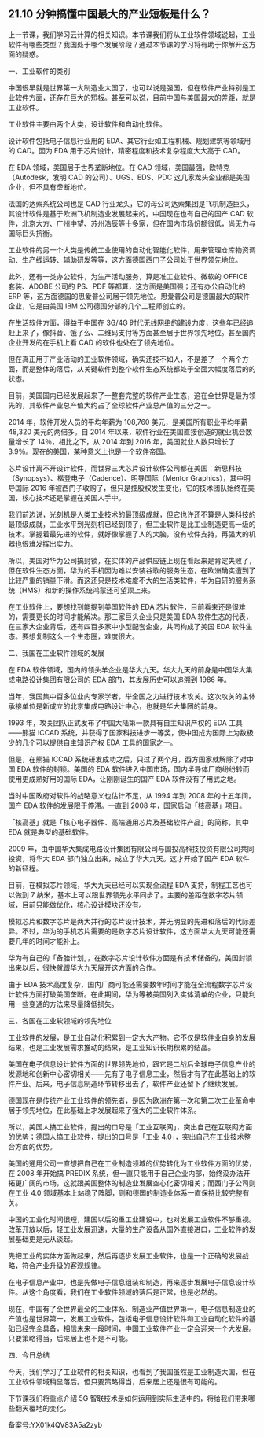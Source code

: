 ## 21.10 分钟搞懂中国最大的产业短板是什么？
上一节课，我们学习云计算的相关知识。本节课我们将从工业软件领域说起，工业软件有哪些类型？我国处于哪个发展阶段？通过本节课的学习将有助于你解开这方面的疑惑。


一、工业软件的类别


中国很早就是世界第一大制造业大国了，也可以说是强国，但在软件产业特别是工业软件方面，还存在巨大的短板。甚至可以说，目前中国与美国最大的差距，就是工业软件。


工业软件主要由两个大类，设计软件和自动化软件。


设计软件包括电子信息行业用的 EDA、其它行业如工程机械、规划建筑等领域用的 CAD。因为 EDA 用于芯片设计，精密程度和技术复杂程度大大高于 CAD。


在 EDA 领域，美国居于世界垄断地位。在 CAD 领域，美国最强，欧特克（Autodesk，发明 CAD 的公司）、UGS、EDS、PDC 这几家龙头企业都是美国企业，但不具有垄断地位。


法国的达索系统公司也是 CAD 行业龙头，它的母公司达索集团是飞机制造巨头，其设计软件是基于欧洲飞机制造业发展起来的。中国现在也有自己的国产 CAD 软件，北京大方、广州中望、苏州浩辰等十多家，但在国内市场份额很低，尚无力与国际巨头抗衡。


工业软件的另一个大类是传统工业使用的自动化智能化软件，用来管理仓库物资调动、生产线运转、辅助研发等等，这方面德国西门子公司处于世界领先地位。


此外，还有一类办公软件，为生产活动服务，算是准工业软件。微软的 OFFICE 套装、ADOBE 公司的 PS、PDF 等都算，这方面是美国强；还有办公自动化的 ERP 等，这方面德国的思爱普公司居于领先地位。思爱普公司是德国最大的软件企业，它是由美国 IBM 公司德国分部的几个工程师创立的。


在生活软件方面，得益于中国在 3G/4G 时代无线网络的建设力度，这些年已经追赶上来了，像抖音、饿了么、二维码支付等方面甚至居于世界领先地位。甚至国内企业开发的在手机上看 CAD 的软件也处在了领先地位。


但在真正用于产业活动的工业软件领域，确实还技不如人，不是差了一个两个方面，而是整体的落后，从关键软件到整个软件生态系统都处于全面大幅度落后的的状态。


目前，美国国内已经发展起来了一整套完整的软件产业生态，这在全世界是最为领先的，其软件产业总产值大约占了全球软件产业总产值的三分之一。


2014 年，软件开发人员的平均年薪为 108,760 美元，是美国所有职业平均年薪 48,320 美元的两倍多。自 2014 年以来，软件行业在美国直接创造的就业机会数量增长了 14％，相比之下，从 2014 年到 2016 年，美国就业人数只增长了 3.9％。现在的美国，某种意义上也是一个软件帝国。


芯片设计离不开设计软件，而世界三大芯片设计软件公司都在美国：新思科技（Synopsys）、楷登电子（Cadence）、明导国际（Mentor Graphics），其中明导国际 2016 年被西门子收购了，但只是控股权发生变化，它的技术团队始终在美国，核心技术还是掌握在美国人手中。


我们前边说，光刻机是人类工业技术的最顶级成就，但它也许还不算是人类科技的最顶级成就，工业水平到光刻机已经到顶了，但工业软件是比工业制造更高一级的技术。掌握着最先进的软件，就好像掌握了人的大脑，没有软件支持，再强大的机器也很难发挥出实力。


所以，美国对华为公司搞封锁，在实体的产品供应链上现在看起来是肯定失败了，但在软件生态方面，华为的手机因为难以安装谷歌的服务生态，在欧洲确实遭到了比较严重的销量下滑。而这还只是技术难度不大的生活类软件，华为自研的服务系统（HMS）和新的操作系统鸿蒙还可望顶上来。


在工业软件上，要想找到能提到美国软件的 EDA 芯片软件，目前看来还是很难的，需要更长的时间才能解决。那三家巨头企业只是美国 EDA 软件生态的代表，在三家大企业背后，还有四百多家中小型配套企业，共同构成了美国 EDA 软件生态。要想复制这么一个生态圈，难度很大。


二、我国在工业软件领域的发展


在 EDA 软件领域，国内的领头羊企业是华大九天。华大九天的前身是中国华大集成电路设计集团有限公司的 EDA 部门，其发展历史可以追溯到 1986 年。


当年，我国集中百多位业内专家学者，举全国之力进行技术攻关。这次攻关的主体承接单位是新成立的北京集成电路设计中心，也就是华大集团的前身。


1993 年，攻关团队正式发布了中国大陆第一款具有自主知识产权的 EDA 工具——熊猫 ICCAD 系统，并获得了国家科技进步一等奖，使中国成为国际上为数极少的几个可以提供自主知识产权 EDA 工具的国家之一。


但是，在熊猫 ICCAD 系统研发成功之后，只过了两个月，西方国家就解除了对中国 EDA 软件的封锁。美国的 EDA 软件进入中国市场，国内半导体厂商纷纷转而使用更成熟好用的国际 EDA，让刚刚诞生的国产 EDA 软件没有了用武之地。


当时中国政府对软件的战略意义也估计不足，从 1994 年到 2008 年的十五年间，国产 EDA 软件的发展限于停滞。一直到 2008 年，国家启动「核高基」项目。


「核高基」就是「核心电子器件、高端通用芯片及基础软件产品」的简称，其中 EDA 就是典型的基础软件。


2009 年，由中国华大集成电路设计集团有限公司与国投高科技投资有限公司共同投资，将华大 EDA 部门独立出来，成立了华大九天。这才开始了国产 EDA 软件的新征程。


目前，在模拟芯片领域，华大九天已经可以实现全流程 EDA 支持，制程工艺也可以做到 7 纳米，基本上可以跟世界领先水平同步了。主要的差距在数字芯片领域，目前只能做优化，核心设计模块还没有。


模拟芯片和数字芯片是两大并行的芯片设计技术，并无明显的先进和落后的代际差异。不过，华为的手机芯片需要的是数字芯片设计软件，这方面华大九天可能还需要几年的时间才能补上。


华为有自己的「备胎计划」，在数字芯片设计软件方面是有技术储备的，美国封锁出来以后，很快就跟华大九天展开这方面的合作。


由于 EDA 技术高度复杂，国内厂商可能还需要数年时间才能在全流程数字芯片设计软件方面打破美国垄断。在此期间，华为等被美国列入实体清单的企业，只能利用一些变通的方法来尽量降低损失。


三、各国在工业软领域的领先地位


工业软件的发展，是工业自动化积累到一定大大产物。它不仅是软件业自身的发展结果，也是工业发展需求推动的结果，是工业知识长期积累的结晶。


美国在电子信息设计软件方面的世界领先地位，跟它是二战后全球电子信息产业的发源地和创新中心密切相关——先有了电子信息工业，然后才有了在此基础上的软件产业。后来，电子信息制造环节转移出去了，软件产业还留下了继续发展。


德国现在是传统产业工业软件的领先者，是因为欧洲在第一次和第二次工业革命中居于领先地位，在此基础上才发展起来了强大的工业软件体系。


所以，美国人搞工业软件，提出的口号是「工业互联网」，突出自己在互联网方面的优势；德国人搞工业软件，提出的口号是「工业 4.0」，突出自己在工业技术整合方面的优势。


美国的通用公司一直想把自己在工业制造领域的优势转化为工业软件方面的优势，在 2008 年开始搞 PREDIX 系统，但一直只能用于自己企业内部，始终没办法开拓更广阔的市场，这就跟美国整体的制造业发展空心化密切相关；而西门子公司则在工业 4.0 领域基本上站稳了阵脚，则和德国的制造业体系一直保持比较完整有关。


中国的工业化时间很短，建国以后的重工业建设中，也对发展工业软件不够重视。改革开放以后，轻工业发展迅速，大量的生产设备从国外直接进口，工业软件的发展基础更是无从谈起。


先把工业的实体方面做起来，然后再逐步发展工业软件，也是一个正确的发展战略，符合产业升级的客观规律。


在电子信息产业中，也是先做电子信息组装和制造，再来逐步发展电子信息设计软件。从这个角度看，我们在工业软件领域的落后是正常，也是必然的。


现在，中国有了全世界最全的工业体系、制造业产值世界第一，电子信息制造业的产值也是世界第一，发展工业软件，包括电子信息设计软件和工业自动化软件的基础已经完全具备，相信未来一段时间，中国工业软件产业一定会迎来一个大发展。只要策略得当，后来居上也不是不可能。


四、今日总结


今天，我们学习了工业软件的相关知识，也看到了我国虽然是工业制造大国，但在工业软件领域稍显落后。但只要策略得当，后来居上还是很有可能的。 


下节课我们将重点介绍 5G 智联技术是如何运用到实际生活中的，将给我们带来哪些翻天覆地的变化。


备案号:YX01k4QV83A5a2zyb

